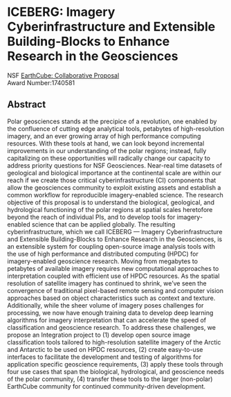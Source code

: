 # ICEBERG: Imagery Cyberinfrastructure and Extensible Building-Blocks to Enhance Research in the Geosciences 

NSF [EarthCube: Collaborative Proposal](https://www.nsf.gov/awardsearch/showAward?AWD_ID=1740581)  
Award Number:1740581 

## Abstract

Polar geosciences stands at the precipice of a revolution, one enabled by the confluence of cutting edge analytical tools, petabytes of high-resolution imagery, and an ever growing array of high performance computing resources. With these tools at hand, we can look beyond incremental improvements in our understanding of the polar regions; instead, fully capitalizing on these opportunities will radically change our capacity to address priority questions for NSF Geosciences. Near-real time datasets of geological and biological importance at the continental scale are within our reach if we create those critical cyberinfrastructure (CI) components that allow the geosciences community to exploit existing assets and establish a common workflow for reproducible imagery-enabled science. The research objective of this proposal is to understand the biological, geological, and hydrological functioning of the polar regions at spatial scales heretofore beyond the reach of individual PIs, and to develop tools for imagery-enabled science that can be applied globally.  The resulting cyberinfrastructure, which we call ICEBERG — Imagery Cyberinfrastructure and Extensible Building-Blocks to Enhance Research in the Geosciences, is an extensible system for coupling open-source image analysis tools with the use of high performance and distributed computing (HPDC) for imagery-enabled geoscience research.  Moving from megabytes to petabytes of available imagery requires new computational approaches to interpretation coupled with efficient use of HPDC resources. As the spatial resolution of satellite imagery has continued to shrink, we’ve seen the convergence of traditional pixel-based remote sensing and computer vision approaches based on object characteristics such as context and texture. Additionally, while the sheer volume of imagery poses challenges for processing, we now have enough training data to develop deep learning algorithms for imagery interpretation that can accelerate the speed of classification and geoscience research. To address these challenges, we propose an Integration project to (1) develop open source image classification tools tailored to high-resolution satellite imagery of the Arctic and Antarctic to be used on HPDC resources, (2) create easy-to-use interfaces to facilitate the development and testing of algorithms for application specific geoscience requirements, (3) apply these tools through four use cases that span the biological, hydrological, and geoscience needs of the polar community, (4) transfer these tools to the larger (non-polar) EarthCube community for continued community-driven development.
